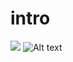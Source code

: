 # intro
![](https://search.pstatic.net/common?type=o&size=120x150&quality=95&direct=true&src=http%3A%2F%2Fsstatic.naver.net%2Fpeople%2F144%2F201705251450413071.png)
![Alt text](https://www.youtube.com/watch?v=tnVJVwW86gY "앙 기모띠")
